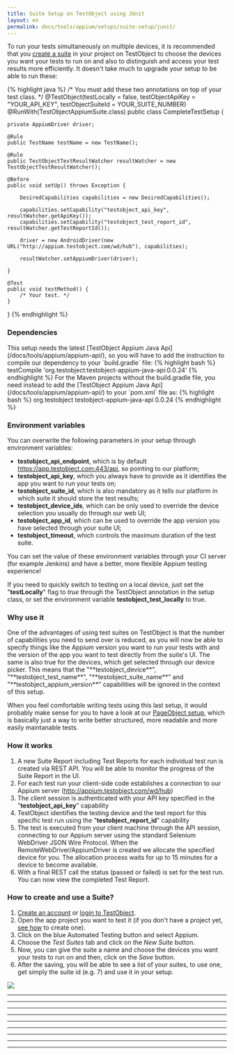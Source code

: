 ```yaml
---
title: Suite Setup on TestObject using JUnit
layout: en
permalink: docs/tools/appium/setups/suite-setup/junit/
---
```


To run your tests simultaneously on multiple devices, it is recommended that you [create a suite](#create-a-suite) in your project on TestObject to choose the devices you want your tests to run on and also to distinguish and access your test results more efficiently.
It doesn't take much to upgrade your setup to be able to run these:

{% highlight java %}
/* You must add these two annotations on top of your test class. */
@TestObject(testLocally = false, testObjectApiKey = "YOUR_API_KEY", testObjectSuiteId = YOUR_SUITE_NUMBER)
@RunWith(TestObjectAppiumSuite.class)
public class CompleteTestSetup {

    private AppiumDriver driver;

    @Rule
    public TestName testName = new TestName();

    @Rule
    public TestObjectTestResultWatcher resultWatcher = new TestObjectTestResultWatcher();

    @Before
    public void setUp() throws Exception {

        DesiredCapabilities capabilities = new DesiredCapabilities();

        capabilities.setCapability("testobject_api_key", resultWatcher.getApiKey());
        capabilities.setCapability("testobject_test_report_id", resultWatcher.getTestReportId());

        driver = new AndroidDriver(new URL("http://appium.testobject.com/wd/hub"), capabilities);

        resultWatcher.setAppiumDriver(driver);

    }

    @Test
    public void testMethod() {
        /* Your test. */
    }

}
{% endhighlight %}

<h3>Dependencies</h3>
This setup needs the latest [TestObject Appium Java Api](/docs/tools/appium/appium-api/), so you will have to add the instruction to compile our dependency to your `build.gradle` file:
{% highlight bash %}
  testCompile 'org.testobject:testobject-appium-java-api:0.0.24'
{% endhighlight %}
For the Maven projects without the build.gradle file, you need instead to add the [TestObject Appium Java Api](/docs/tools/appium/appium-api/) to your `pom.xml` file as:
{% highlight bash %}
<dependencies>
    <dependency>
        <groupId>org.testobject</groupId>
        <artifactId>testobject-appium-java-api</artifactId>
        <version>0.0.24</version>
    </dependency>
</dependencies>
{% endhighlight %}

<h3>Environment variables</h3>
You can overwrite the following parameters in your setup through environment variables:

* <strong>testobject_api_endpoint</strong>, which is by default https://app.testobject.com:443/api, so pointing to our platform;
* <strong>testobject_api_key</strong>, which you always have to provide as it identifies the app you want to run your tests on;
* <strong>testobject_suite_id</strong>, which is also mandatory as it tells our platform in which suite it should store the test results;
* <strong>testobject_device_ids</strong>, which can be only used to override the device selection you usually do through our web UI;
* <strong>testobject_app_id</strong>, which can be used to override the app version you have selected through your suite UI;
* <strong>testobject_timeout</strong>, which controls the maximum duration of the test suite.

You can set the value of these environment variables through your CI server (for example Jenkins) and have a better, more flexible Appium testing experience!

If you need to quickly switch to testing on a local device, just set the "**testLocally**" flag to *true* through the TestObject annotation in the setup class, or set the environment variable **testobject_test_locally** to true.

<h3>Why use it</h3>
One of the advantages of using test suites on TestObject is that the number of capabilities you need to send over is reduced, as you will now be able to specify things like the Appium version you want to run your tests with and the version of the app you want to test directly from the suite's UI. The same is also true for the devices, which get selected through our device picker. This means that the "**testobject_device**", "**testobject_test_name**", "**testobject_suite_name**" and "**testobject_appium_version**" capabilities will be ignored in the context of this setup.

When you feel comfortable writing tests using this last setup, it would probably make sense for you to have a look at our [PageObject setup](/docs/guides/appium-advanced-setup/), which is basically just a way to write better structured, more readable and more easily maintanable tests.

<h3 id="how-it-works">How it works</h3>

1. A new Suite Report including Test Reports for each individual test run is created via REST API. You will be able to monitor the progress of the Suite Report in the UI.
2. For each test run your client-side code establishes a connection to our Appium server (http://appium.testobject.com/wd/hub)
3. The client session is authenticated with your API key specified in the "**testobject_api_key**" capability
4. TestObject identifies the testing device and the test report for this specific test run using the "**testobject_report_id**" capability
5. The test is executed from your client machine through the API session, connecting to our Appium server using the standard Selenium WebDriver JSON Wire Protocol. When the RemoteWebDriver/AppiumDriver is created we allocate the specified device for you. The allocation process waits for up to 15 minutes for a device to become available.
6. With a final REST call the status (passed or failed) is set for the test run. You can now view the completed Test Report.

<h3 id="create-a-suite">How to create and use a Suite?</h3>

1. [Create an account](/docs/general-reference/creating-an-account/) or [login to TestObject](https://app.testobject.com/#/login).
2. Open the app project you want to test it (if you don't have a project yet, [see how](/docs/general-reference/managing-your-apps/) to create one).
3. Click on the blue Automated Testing button and select Appium.
4. Choose the *Test Suites* tab and click on the *New Suite* button.
5. Now, you can give the suite a name and choose the devices you want your tests to run on and then, click on the *Save* button.
6. After the saving, you will be able to see a list of your suites, to use one, get simply the suite id (e.g. 7) and use it in your setup.

<image src="/img/tools/setups/suites_overview.png">

***
***
***
***
***
***
***
***
***
